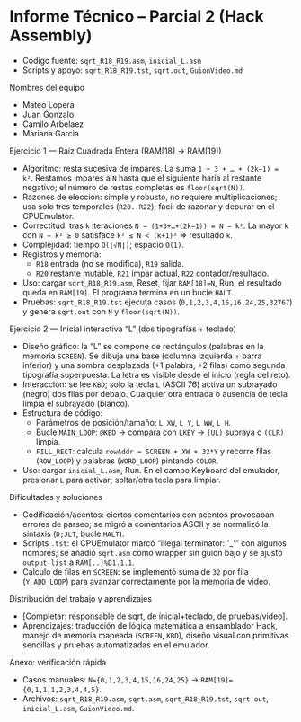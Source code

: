 # Informe Técnico – Parcial 2 (Hack Assembly)

- Código fuente: `sqrt_R18_R19.asm`, `inicial_L.asm`
- Scripts y apoyo: `sqrt_R18_R19.tst`, `sqrt.out`, `GuionVideo.md`

Nombres del equipo

- Mateo Lopera
- Juan Gonzalo
- Camilo Arbelaez
- Mariana Garcia

Ejercicio 1 — Raíz Cuadrada Entera (RAM[18] → RAM[19])

- Algoritmo: resta sucesiva de impares. La suma `1 + 3 + … + (2k−1) = k²`. Restamos impares a `N` hasta que el siguiente haría al restante negativo; el número de restas completas es `floor(sqrt(N))`.
- Razones de elección: simple y robusto, no requiere multiplicaciones; usa solo tres temporales (`R20..R22`); fácil de razonar y depurar en el CPUEmulator.
- Correctitud: tras `k` iteraciones `N − (1+3+…+(2k−1)) = N − k²`. La mayor `k` con `N − k² ≥ 0` satisface `k² ≤ N < (k+1)²` ⇒ resultado `k`.
- Complejidad: tiempo `O(⌊√N⌋)`; espacio `O(1)`.
- Registros y memoria:
  - `R18` entrada (no se modifica), `R19` salida.
  - `R20` restante mutable, `R21` impar actual, `R22` contador/resultado.
- Uso: cargar `sqrt_R18_R19.asm`, Reset, fijar `RAM[18]=N`, Run; el resultado queda en `RAM[19]`. El programa termina en un bucle `HALT`.
- Pruebas: `sqrt_R18_R19.tst` ejecuta casos (`0,1,2,3,4,15,16,24,25,32767`) y genera `sqrt.out` con `N` y `floor(sqrt(N))`.

Ejercicio 2 — Inicial interactiva “L” (dos tipografías + teclado)

- Diseño gráfico: la “L” se compone de rectángulos (palabras en la memoria `SCREEN`). Se dibuja una base (columna izquierda + barra inferior) y una sombra desplazada (+1 palabra, +2 filas) como segunda tipografía superpuesta. La letra es visible desde el inicio (regla del reto).
- Interacción: se lee `KBD`; solo la tecla `L` (ASCII 76) activa un subrayado (negro) dos filas por debajo. Cualquier otra entrada o ausencia de tecla limpia el subrayado (blanco).
- Estructura de código:
  - Parámetros de posición/tamaño: `L_XW`, `L_Y`, `L_WW`, `L_H`.
  - Bucle `MAIN_LOOP`: `@KBD` → compara con `LKEY` → `(UL)` subraya o `(CLR)` limpia.
  - `FILL_RECT`: calcula `rowAddr = SCREEN + XW + 32*Y` y recorre filas (`ROW_LOOP`) y palabras (`WORD_LOOP`) pintando `COLOR`.
- Uso: cargar `inicial_L.asm`, Run. En el campo Keyboard del emulador, presionar `L` para activar; soltar/otra tecla para limpiar.

Dificultades y soluciones

- Codificación/acentos: ciertos comentarios con acentos provocaban errores de parseo; se migró a comentarios ASCII y se normalizó la sintaxis (`D;JLT`, bucle `HALT`).
- Scripts `.tst`: el CPUEmulator marcó “illegal terminator: '_'” con algunos nombres; se añadió `sqrt.asm` como wrapper sin guion bajo y se ajustó `output-list` a `RAM[..]%D1.1.1`.
- Cálculo de filas en `SCREEN`: se implementó suma de `32` por fila (`Y_ADD_LOOP`) para avanzar correctamente por la memoria de video.

Distribución del trabajo y aprendizajes

- [Completar: responsable de sqrt, de inicial+teclado, de pruebas/video].
- Aprendizajes: traducción de lógica matemática a ensamblador Hack, manejo de memoria mapeada (`SCREEN`, `KBD`), diseño visual con primitivas sencillas y pruebas automatizadas en el emulador.

Anexo: verificación rápida

- Casos manuales: `N={0,1,2,3,4,15,16,24,25}` → `RAM[19]={0,1,1,1,2,3,4,4,5}`.
- Archivos: `sqrt_R18_R19.asm`, `sqrt.asm`, `sqrt_R18_R19.tst`, `sqrt.out`, `inicial_L.asm`, `GuionVideo.md`.
